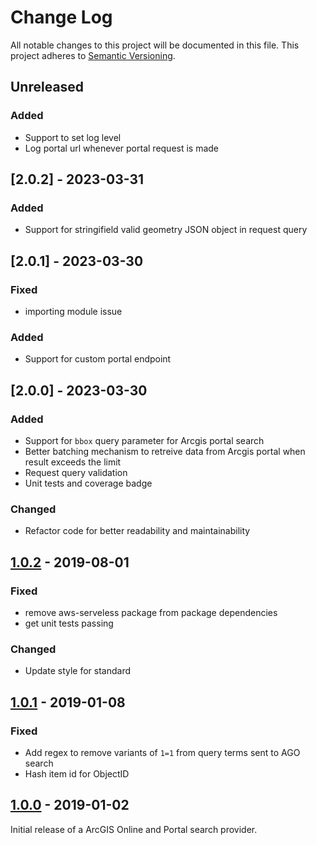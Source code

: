 # Change Log

All notable changes to this project will be documented in this file. This project adheres to
[Semantic Versioning](http://semver.org/).

## Unreleased
### Added
* Support to set log level
* Log portal url whenever portal request is made 

## [2.0.2] - 2023-03-31
### Added
* Support for stringifield valid geometry JSON object in request query

## [2.0.1] - 2023-03-30
### Fixed
* importing module issue

### Added
* Support for custom portal endpoint 

## [2.0.0] - 2023-03-30
### Added
* Support for `bbox` query parameter for Arcgis portal search
* Better batching mechanism to retreive data from Arcgis portal when result exceeds the limit
* Request query validation
* Unit tests and coverage badge

### Changed
* Refactor code for better readability and maintainability

## [1.0.2] - 2019-08-01
### Fixed
* remove aws-serveless package from package dependencies
* get unit tests passing

### Changed
* Update style for standard

## [1.0.1] - 2019-01-08
### Fixed
* Add regex to remove variants of `1=1` from query terms sent to AGO search
* Hash item id for ObjectID

## [1.0.0] - 2019-01-02
Initial release of a ArcGIS Online and Portal search provider.

[1.0.2]: https://github.com/koopjs/koop-provider-file-geojson/compare/v1.0.1...v1.0.2
[1.0.1]: https://github.com/koopjs/koop-provider-file-geojson/compare/v1.0.0...v1.0.1
[1.0.0]: https://github.com/koopjs/koop-provider-file-geojson/releases/tag/v1.0.0